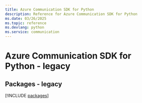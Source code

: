 ```yaml
---
title: Azure Communication SDK for Python
description: Reference for Azure Communication SDK for Python
ms.date: 03/26/2025
ms.topic: reference
ms.devlang: python
ms.service: communication
---
```

# Azure Communication SDK for Python - legacy
## Packages - legacy
[!INCLUDE [packages](communication-index.md)]